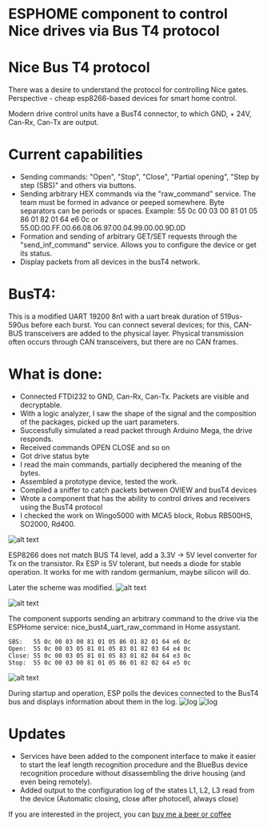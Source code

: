 # ESPHOME component to control Nice drives via Bus T4 protocol
# Nice Bus T4 protocol

There was a desire to understand the protocol for controlling Nice gates.
Perspective - cheap esp8266-based devices for smart home control.

Modern drive control units have a BusT4 connector, to which GND, + 24V, Can-Rx, Can-Tx are output.

# Current capabilities
* Sending commands: "Open", "Stop", "Close", "Partial opening", "Step by step (SBS)" and others via buttons.
* Sending arbitrary HEX commands via the "raw_command" service. The team must be formed in advance or peeped somewhere. Byte separators can be periods or spaces. Example: 55 0c 00 03 00 81 01 05 86 01 82 01 64 e6 0c or 55.0D.00.FF.00.66.08.06.97.00.04.99.00.00.9D.0D
* Formation and sending of arbitrary GET/SET requests through the "send_inf_command" service. Allows you to configure the device or get its status.
* Display packets from all devices in the busT4 network.

# BusT4:

This is a modified UART 19200 8n1 with a uart break duration of 519us-590us before each burst.
You can connect several devices; for this, CAN-BUS transceivers are added to the physical layer.
Physical transmission often occurs through CAN transceivers, but there are no CAN frames.

# What is done:
* Connected FTDI232 to GND, Can-Rx, Can-Tx. Packets are visible and decryptable.
* With a logic analyzer, I saw the shape of the signal and the composition of the packages, picked up the uart parameters.
* Successfully simulated a read packet through Arduino Mega, the drive responds.
* Received commands OPEN CLOSE and so on
* Got drive status byte
* I read the main commands, partially deciphered the meaning of the bytes.
* Assembled a prototype device, tested the work.
* Compiled a sniffer to catch packets between OVIEW and busT4 devices
* Wrote a component that has the ability to control drives and receivers using the BusT4 protocol
* I checked the work on Wingo5000 with MCA5 block, Robus RB500HS, SO2000, Rd400.

![alt text](img/Schematic_esphome_bust4_adapter.png "bus-t4 adapter diagram")


ESP8266 does not match BUS T4 level, add a 3.3V -> 5V level converter for Tx on the transistor.
Rx ESP is 5V tolerant, but needs a diode for stable operation. It works for me with random germanium, maybe silicon will do.

Later the scheme was modified.
![alt text](img/Schematic_busT4adapter_xl.png "Bus-t4 adapter diagram with a modified power supply")

![alt text](img/hassio-bust4.png "Bus-t4 component test")


The component supports sending an arbitrary command to the drive via the ESPHome service: nice_bust4_uart_raw_command in Home assystant.
```
SBS:   55 0c 00 03 00 81 01 05 86 01 82 01 64 e6 0c
Open:  55 0c 00 03 05 81 01 05 83 01 82 03 64 e4 0c
Close: 55 0c 00 03 05 81 01 05 83 01 82 04 64 e3 0c
Stop:  55 0c 00 03 00 81 01 05 86 01 82 02 64 e5 0c
```
![alt text](img/IMG_20220113_160221.jpg "Appearance of the prototype device")

During startup and operation, ESP polls the devices connected to the BusT4 bus and displays information about them in the log.
![log](img/log.png "Лог")
![log](img/log2.png "Лог2")

# Updates
* Services have been added to the component interface to make it easier to start the leaf length recognition procedure and the BlueBus device recognition procedure without disassembling the drive housing (and even being remotely).
* Added output to the configuration log of the states L1, L2, L3 read from the device (Automatic closing, close after photocell, always close)

If you are interested in the project, you can [buy me a beer or coffee](https://yoomoney.ru/to/4100117927279918)
